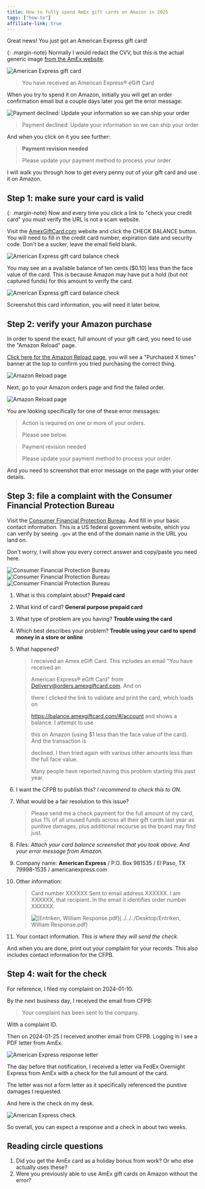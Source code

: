 ```yaml
---
title: How to fully spend AmEx gift cards on Amazon in 2025
tags: ["how-to"]
affiliate-link: true
---
```


Great news! You just got an American Express gift card!

{: .margin-note}
Normally I would redact the CVV, but this is the actual generic image [from the AmEx website](https://www.amexgiftcard.com/media/catalog/product//a/b/abol_holiday_gold_snowflake_v7_082322_1.png).

![American Express gift card](/assets/images/2024-02-20-howto-spend-amex-gift-card-amazon.webp)

> You have received an American Express® eGift Card

When you try to spend it on Amazon, initially you will get an order confirmation email but a couple days later you get the error message:

![Payment declined: Update your information so we can ship your order](/assets/images/2024-02-20-howto-spend-amex-gift-card-amazon-declined.webp)

> Payment declined: Update your information so we can ship your order

And when you click on it you see further:

> **Payment revision needed**
>
> Please update your payment method to process your order.

I will walk you through how to get every penny out of your gift card and use it on Amazon.

## Step 1: make sure your card is valid

{: .margin-note}
Now and every time you click a link to "check your credit card" you must verify the URL is not a scam website.

Visit the [AmexGiftCard.com](https://AmexGiftCard.com) website and click the CHECK BALANCE button. You will need to fill in the credit card number, expiration date and security code. Don't be a sucker, leave the email field blank.

![American Express gift card balance check](/assets/images/2024-02-20-howto-spend-amex-gift-card-amazon-verify.webp)

You may see an a available balance of ten cents ($0.10) less than the face value of the card. This is because Amazon may have put a hold (but not captured funds) for this amount to verify the card.

![American Express gift card balance check](/assets/images/2024-02-20-howto-spend-amex-gift-card-amazon-transactions.webp)

Screenshot this card information, you will need it later below.

## Step 2: verify your Amazon purchase

In order to spend the exact, full amount of your gift card, you need to use the "Amazon Reload" page.

[Click here for the Amazon Reload page](https://www.amazon.com/gp/gc/create?rw_useCurrentProtocol=1&linkCode=ll1&tag=phornetandrel-20&linkId=b0a02307dcfc5a7f41249b4e8212e373&language=en_US&ref_=as_li_ss_tl), you will see a "Purchased X times" banner at the top to confirm you tried purchasing the correct thing.

![Amazon Reload page](/assets/images/2024-02-20-howto-spend-amex-gift-card-amazon-banner.webp)

Next, go to your Amazon orders page and find the failed order.

![Amazon Reload page](/assets/images/2024-02-20-howto-spend-amex-gift-card-amazon-error.webp)

You are looking specifically for one of these error messages:

> Action is required on one or more of your orders.
>
> Please see below.

> Payment revision needed
>
> Please update your payment method to process your order.

And you need to screenshot that error message on the page with your order details.

## Step 3: file a complaint with the Consumer Financial Protection Bureau

Visit the [Consumer Financial Protection Bureau](https://portal.consumerfinance.gov/consumer/s/login/SelfRegister). And fill in your basic contact information. This is a US federal government website, which you can verify by seeing `.gov` at the end of the domain name in the URL you land on.

Don't worry, I will show you every correct answer and copy/paste you need here.

![Consumer Financial Protection Bureau](/assets/images/2024-02-20-howto-spend-amex-gift-card-amazon-complaint1.webp)
![Consumer Financial Protection Bureau](/assets/images/2024-02-20-howto-spend-amex-gift-card-amazon-complaint2.webp)
![Consumer Financial Protection Bureau](/assets/images/2024-02-20-howto-spend-amex-gift-card-amazon-complaint3.webp)

1. What is this complaint about? **Prepaid card**

2. What kind of card? **General purpose prepaid card**

3. What type of problem are you having? **Trouble using the card**

4. Which best describes your problem? **Trouble using your card to spend money in a store or online**

5. What happened?

   > I received an Amex eGift Card. This includes an email "You have received an
   >
   > American Express® eGift Card" from <Delivery@orders.amexgiftcard.com>. And on
   >
   > there I clicked the link to validate and print the card, which loads on
   >
   > <https://balance.amexgiftcard.com/#/account> and shows a balance. I attempt to use
   >
   > this on Amazon (using $1 less than the face value of the card). And the transaction is
   >
   > declined. I then tried again with various other amounts less than the full face value.
   >
   > Many people have reported having this problem starting this past year.

6. I want the CFPB to publish this? *I recommend to check this to ON.*

7. What would be a fair resolution to this issue?

   > Please send me a check payment for the full amount of my card, plus 1% of all unused funds across all their gift cards last year as punitive damages, plus additional recourse as the board may find just.

8. Files: *Attach your card balance screenshot that you took above. And your error message from Amazon.*

9. Company name: **American Express** / P.O. Box 981535 / El Paso, TX 79998-1535 / americanexpress.com

10. Other information:

    > Card number XXXXXX Sent to email address XXXXXX. I am XXXXXX, that recipient. In the email it identifies order number XXXXXX.
    >
    > ![ [Entriken, William Response.pdf](../../../Desktop/Entriken, William Response.pdf) ](../../../Desktop/2024-02-20-howto-spend-amex-gift-card-amazon-banner.png)

11. Your contact information. *This is where they will send the check*.

And when you are done, print out your complaint for your records. This also includes contact information for the CFPB.

## Step 4: wait for the check

For reference, I filed my complaint on 2024-01-10.

By the next business day, I received the email from CFPB:

> Your complaint has been sent to the company.

With a complaint ID.

Then on 2024-01-25 I received another email from CFPB. Logging in I see a PDF letter from AmEx.

![American Express response letter](/assets/images/2024-02-20-howto-spend-amex-gift-card-amazon-response.webp)

The day before that notification, I received a letter via FedEx Overnight Express from AmEx with a check for the full amount of the card.

The letter was not a form letter as it specifically referenced the punitive damages I requested.

And here is the check on my desk.

![American Express check](/assets/images/2024-02-20-howto-spend-amex-gift-card-amazon-check.webp)

So overall, you can expect a response and a check in about two weeks.

## Reading circle questions

1. Did you get the AmEx card as a holiday bonus from work? Or who else actually uses these?
2. Were you previously able to use AmEx gift cards on Amazon without the error?
